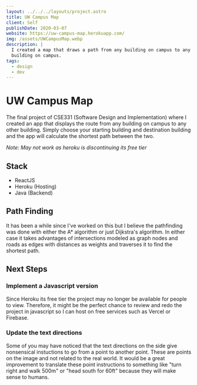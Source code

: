 ```yaml
---
layout: ../../../layouts/project.astro
title: UW Campus Map
client: Self
publishDate: 2020-03-07
website: https://uw-campus-map.herokuapp.com/
img: /assets/UWCampusMap.webp
description: |
  I created a map that draws a path from any building on campus to any other
  building on campus.
tags:
  - design
  - dev
---
```


# UW Campus Map

The final project of CSE331 (Software Design and Implementation) where I created
an app that displays the route from any building on campus to any other building.
Simply choose your starting building and destination building and the app will
calculate the shortest path between the two.

_Note: May not work as heroku is discontinuing its free tier_

## Stack

- ReactJS
- Heroku (Hosting)
- Java (Backend)

## Path Finding

It has been a while since I've worked on this but I believe the pathfinding was
done with either the A\* algorithm or just Dijkstra's algorithm. In either case
it takes advantages of intersections modeled as graph nodes and roads as edges
with distances as weights and traverses it to find the shortest path.

## Next Steps

### Implement a Javascript version

Since Heroku its free tier the project may no longer be available for people to
view. Therefore, it might be the perfect chance to review and redo the project
in javascript so I can host on free services such as Vercel or Firebase.

### Update the text directions

Some of you may have noticed that the text directions on the side give nonsensical
instuctions to go from a point to another point. These are points on the image
and not related to the real world. It would be a great improvement to translate
these point instructions to something like "turn right and walk 500m" or "head
south for 60ft" because they will make sense to humans.
